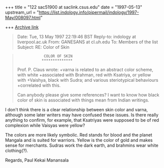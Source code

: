 +++
title = "122 sac51900 at saclink.csus.edu"
date = "1997-05-13"
upstream_url = "https://list.indology.info/pipermail/indology/1997-May/008097.html"

+++
[Archive link](https://list.indology.info/pipermail/indology/1997-May/008097.html)

> Date:          Tue, 13 May 1997 22:19:46 BST
> Reply-to:      indology at liverpool.ac.uk
> From:          GANESANS at cl.uh.edu
> To:            Members of the list <indology at liverpool.ac.uk>
> Subject:       RE: Color of Skin

> 
>                 COLOR OF SKIN
>                **************
> 
> Prof. P. Claus wrote:
> +varna is related to an abstract color scheme, with white
> +associated with Brahman, red with Ksatriya, or yellow with
> +Vaishya, black with Sudra; and various steriotypical behaviours
> +correlated with this.
> 
> Can anybody please give some references? I want to know how black color
> of skin is associated with things mean from Indian writings.
> 

I don't think there is a clear relationship between skin color and
varna, although some later writers may have confused these issues.
Is there really anything to confirm, for example, that Ksatriyas
were supposed to be of  red complexion while Vaisyas were 
yellow?

The colors are more likely symbolic.  Red stands for blood
and the planet Mangala and is suited for warriors. Yellow is the
color of gold and makes sense for merchants.  Sudras work the
dark  earth, and brahmins wear white clothing(?).

Regards, 
Paul Kekai Manansala




